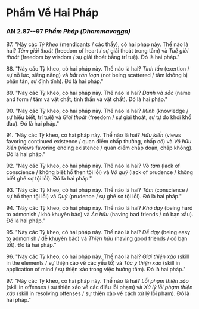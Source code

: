 # Phẩm Về Hai Pháp

### AN 2.87--97 *Phẩm Pháp (Dhammavagga)*

87\. "Này các *Tỳ kheo* (mendicants / các thầy), có hai pháp này. Thế nào là hai? *Tâm giải thoát* (freedom of heart / sự giải thoát trong tâm) và *Tuệ giải thoát* (freedom by wisdom / sự giải thoát bằng trí tuệ). Đó là hai pháp."

<!--pg-->
88\. "Này các Tỳ kheo, có hai pháp này. Thế nào là hai? *Tinh tấn* (exertion / sự nỗ lực, siêng năng) và *bất tán loạn* (not being scattered / tâm không bị phân tán, sự định tĩnh). Đó là hai pháp."

<!--pg-->
89\. "Này các Tỳ kheo, có hai pháp này. Thế nào là hai? *Danh và sắc* (name and form / tâm và vật chất, tinh thần và vật chất). Đó là hai pháp."

<!--pg-->
90\. "Này các Tỳ kheo, có hai pháp này. Thế nào là hai? *Minh* (knowledge / sự hiểu biết, trí tuệ) và *Giải thoát* (freedom / sự giải thoát, sự tự do khỏi khổ đau). Đó là hai pháp."

<!--pg-->
91\. "Này các Tỳ kheo, có hai pháp này. Thế nào là hai? *Hữu kiến* (views favoring continued existence / quan điểm chấp thường, chấp có) và *Vô hữu kiến* (views favoring ending existence / quan điểm chấp đoạn, chấp không). Đó là hai pháp."

<!--pg-->
92\. "Này các Tỳ kheo, có hai pháp này. Thế nào là hai? *Vô tàm* (lack of conscience / không biết hổ thẹn tội lỗi) và *Vô quý* (lack of prudence / không biết ghê sợ tội lỗi). Đó là hai pháp."

<!--pg-->
93\. "Này các Tỳ kheo, có hai pháp này. Thế nào là hai? *Tàm* (conscience / sự hổ thẹn tội lỗi) và *Quý* (prudence / sự ghê sợ tội lỗi). Đó là hai pháp."

<!--pg-->
94\. "Này các Tỳ kheo, có hai pháp này. Thế nào là hai? *Khó dạy* (being hard to admonish / khó khuyên bảo) và *Ác hữu* (having bad friends / có bạn xấu). Đó là hai pháp."

<!--pg-->
95\. "Này các Tỳ kheo, có hai pháp này. Thế nào là hai? *Dễ dạy* (being easy to admonish / dễ khuyên bảo) và *Thiện hữu* (having good friends / có bạn tốt). Đó là hai pháp."

<!--pg-->
96\. "Này các Tỳ kheo, có hai pháp này. Thế nào là hai? *Giới thiện xảo* (skill in the elements / sự thiện xảo về các yếu tố) và *Tác ý thiện xảo* (skill in application of mind / sự thiện xảo trong việc hướng tâm). Đó là hai pháp."

<!--pg-->
97\. "Này các Tỳ kheo, có hai pháp này. Thế nào là hai? *Lỗi phạm thiện xảo* (skill in offenses / sự thiện xảo về các điều lỗi phạm) và *Xử lý lỗi phạm thiện xảo* (skill in resolving offenses / sự thiện xảo về cách xử lý lỗi phạm). Đó là hai pháp."

<!--pg-->